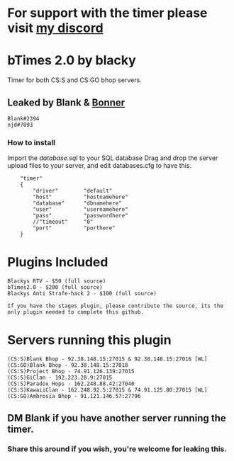# For support with the timer please visit [my discord](https://discord.gg/KTcnSTm)
# bTimes 2.0 by blacky
Timer for both CS:S and CS:GO bhop servers.
## Leaked by Blank & [Bonner](https://github.com/natejd)
```
Blank#2394
njd#7093
```

### How to install
Import the *database.sql* to your SQL database
Drag and drop the server upload files to your server, and edit databases.cfg to have this.
```
	"timer"
	{
		"driver"		"default"
		"host"			"hostnamehere"
		"database"		"dbnamehere"
		"user"			"usernamehere"
		"pass"			"passwordhere"
		//"timeout"		"0"
		"port"		   	"porthere"
	}
```

# Plugins Included
```
Blackys RTV - $50 (full source)
bTimes2.0 - $200 (full source)
Blackys Anti Strafe-hack 2 - $100 (full source)
```
```
If you have the stages plugin, please contribute the source, its the only plugin needed to complete this github.
```

# Servers running this plugin
```
(CS:S)Blank Bhop - 92.38.148.15:27015 & 92.38.148.15:27016 [WL]
(CS:GO)Blank Bhop - 92.38.148.15:27018
(CS:S)Project Bhop - 74.91.126.139:27015
(CS:S)GiClan - 192.223.28.9:27015
(CS:S)Paradox Hops - 162.248.88.42:27040
(CS:S)KawaiiClan - 162.248.92.5:27015 & 74.91.125.80:27015 [WL]
(CS:GO)Ambrosia Bhop - 91.121.146.57:27796
```
## DM Blank if you have another server running the timer.


### Share this around if you wish, you're welcome for leaking this.
